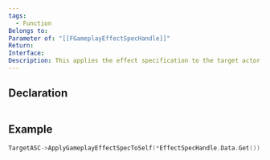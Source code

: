 ```yaml
---
tags:
  - Function
Belongs to: 
Parameter of: "[[FGameplayEffectSpecHandle]]"
Return: 
Interface: 
Description: This applies the effect specification to the target actor
---
```


## Declaration

```cpp
```

## Example

```cpp
TargetASC->ApplyGameplayEffectSpecToSelf(*EffectSpecHandle.Data.Get());
```
